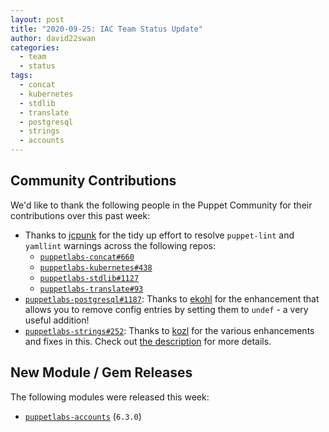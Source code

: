 ```yaml
---
layout: post
title: "2020-09-25: IAC Team Status Update"
author: david22swan
categories:
  - team
  - status
tags:
  - concat
  - kubernetes
  - stdlib
  - translate
  - postgresql
  - strings
  - accounts
---
```


## Community Contributions

We'd like to thank the following people in the Puppet Community for their contributions over this past week:

- Thanks to [jcpunk][jcpunk] for the tidy up effort to resolve `puppet-lint` and `yamllint` warnings across the following repos:
  - [`puppetlabs-concat#660`][puppetlabs-concat-pr-660]
  - [`puppetlabs-kubernetes#438`][puppetlabs-kubernetes-pr-438]
  - [`puppetlabs-stdlib#1127`][puppetlabs-stdlib-pr-1127]
  - [`puppetlabs-translate#93`][puppetlabs-translate-pr-93]
- [`puppetlabs-postgresql#1187`][puppetlabs-postgresql-pr-1187]: Thanks to [ekohl][ekohl] for the enhancement that allows you to remove config entries by setting them to `undef` - a very useful addition!
- [`puppetlabs-strings#252`][puppetlabs-strings-pr-252]: Thanks to [kozl][kozl] for the various enhancements and fixes in this. Check out [the description](https://github.com/puppetlabs/puppet-strings/pull/252#issue-487952635) for more details.

## New Module / Gem Releases

The following modules were released this week:

- [`puppetlabs-accounts`][puppetlabs-accounts] (`6.3.0`)

  [puppetlabs-accounts]: https://github.com/puppetlabs/puppetlabs-accounts
  [puppetlabs-concat-pr-660]: https://github.com/puppetlabs/puppetlabs-concat/pull/660
  [jcpunk]: https://github.com/jcpunk
  [puppetlabs-kubernetes-pr-438]: https://github.com/puppetlabs/puppetlabs-kubernetes/pull/438
  [puppetlabs-postgresql-pr-1187]: https://github.com/puppetlabs/puppetlabs-postgresql/pull/1187
  [ekohl]: https://github.com/ekohl
  [puppetlabs-stdlib-pr-1127]: https://github.com/puppetlabs/puppetlabs-stdlib/pull/1127
  [puppetlabs-translate-pr-93]: https://github.com/puppetlabs/puppetlabs-translate/pull/93
  [puppetlabs-strings-pr-252]: https://github.com/puppetlabs/puppet-strings/pull/252
  [kozl]: https://github.com/kozl
  [binford2k]: https://github.com/binford2k
